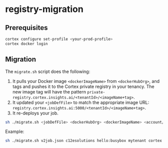 # registry-migration

## Prerequisites
```bash
cortex configure set-profile <your-prod-profile>
cortex docker login
```

## Migration
The `migrate.sh` script does the following:

1. It pulls your Docker image `<dockerImageName>` from `<dockerHubOrg>`, and tags and pushes it to the Cortex private registry in your tenancy. The new image tag will have the pattern `private-registry.cortex.insights.ai/<tenantId>/<imageName+tag>`.
2. It updated your `<jobDefFile>` to match the appropriate image URL: `registry.cortex.insights.ai:5000/<tenantId>/<imageName+tag>`.
3. It re-deploys your job.

```bash
sh ./migrate.sh <jobDefFile> <dockerHubOrg> <dockerImageName> <account/tenant> [<cortexEnv/Tier>]
```

Example:
```bash
sh ./migrate.sh v2job.json c12esolutions hello:busybox mytenant cortex
```
